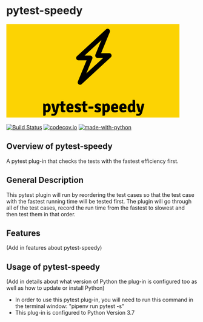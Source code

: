 # pytest-speedy

![logo](.github/pytest-speedy_logo.png "pytest-speedy")

[![Build Status](https://api.travis-ci.com/inTestiGator/pytest-speedy.svg?branch=master)](https://travis-ci.com/inTestiGator/pytest-speedy)
[![codecov.io](http://codecov.io/github/inTestiGator/pytest-speedy/coverage.svg?branch=master)](http://codecov.io/github/inTestiGator/pytest-speedy?branch=master)
[![made-with-python](https://img.shields.io/badge/Made%20with-Python-purple.svg)](https://www.python.org/)

## Overview of pytest-speedy

A pytest plug-in that checks the tests with the fastest efficiency first.

## General Description

This pytest plugin will run by reordering the test cases so that the test case
with the fastest running time will be tested first. The plugin will go through
all of the test cases, record the run time from the fastest to slowest and then
test them in that order.

## Features

(Add in features about pytest-speedy)


## Usage of pytest-speedy

(Add in details about what version of Python the plug-in is configured too as
  well as how to update or install Python)
* In order to use this pytest plug-in, you will need to run this command in the terminal window: "pipenv run pytest -s"
* This plug-in is configured to Python Version 3.7 
